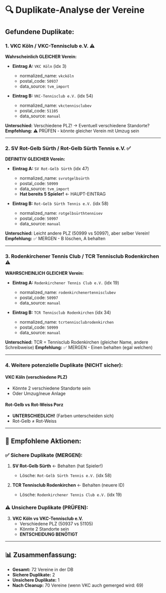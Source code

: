# 🔍 Duplikate-Analyse der Vereine

## Gefundene Duplikate:

### 1. VKC Köln / VKC-Tennisclub e.V. ⚠️
**Wahrscheinlich GLEICHER Verein:**
- **Eintrag A:** `VKC Köln` (idx 3)
  - normalized_name: `vkcköln`
  - postal_code: `50937`
  - data_source: `tvm_import`
  
- **Eintrag B:** `VKC-Tennisclub e.V.` (idx 54)
  - normalized_name: `vkctennisclubev`
  - postal_code: `51105`
  - data_source: `manual`

**Unterschied:** Verschiedene PLZ! → Eventuell verschiedene Standorte?
**Empfehlung:** ⚠️ PRÜFEN - könnte gleicher Verein mit Umzug sein

---

### 2. SV Rot-Gelb Sürth / Rot-Gelb Sürth Tennis e.V. ✅
**DEFINITIV GLEICHER Verein:**
- **Eintrag A:** `SV Rot-Gelb Sürth` (idx 47)
  - normalized_name: `svrotgelbsürth`
  - postal_code: `50999`
  - data_source: `tvm_import`
  - **Hat bereits 5 Spieler!** ← HAUPT-EINTRAG
  
- **Eintrag B:** `Rot-Gelb Sürth Tennis e.V.` (idx 58)
  - normalized_name: `rotgelbsürthtennisev`
  - postal_code: `50997`
  - data_source: `manual`

**Unterschied:** Leicht andere PLZ (50999 vs 50997), aber selber Verein!
**Empfehlung:** ✅ MERGEN - B löschen, A behalten

---

### 3. Rodenkirchener Tennis Club / TCR Tennisclub Rodenkirchen ⚠️
**WAHRSCHEINLICH GLEICHER Verein:**
- **Eintrag A:** `Rodenkirchener Tennis Club e.V.` (idx 19)
  - normalized_name: `rodenkirchenertennisclubev`
  - postal_code: `50997`
  - data_source: `manual`
  
- **Eintrag B:** `TCR Tennisclub Rodenkirchen` (idx 34)
  - normalized_name: `tcrtennisclubrodenkirchen`
  - postal_code: `50999`
  - data_source: `manual`

**Unterschied:** TCR = Tennisclub Rodenkirchen (gleicher Name, andere Schreibweise)
**Empfehlung:** ✅ MERGEN - Einen behalten (egal welchen)

---

### 4. Weitere potenzielle Duplikate (NICHT sicher):

#### VKC Köln (verschiedene PLZ)
- Könnte 2 verschiedene Standorte sein
- Oder Umzug/neue Anlage

#### Rot-Gelb vs Rot-Weiss Porz
- **UNTERSCHIEDLICH!** (Farben unterscheiden sich)
- Rot-Gelb ≠ Rot-Weiss

---

## 🎯 Empfohlene Aktionen:

### ✅ Sichere Duplikate (MERGEN):

1. **SV Rot-Gelb Sürth** ← Behalten (hat Spieler!)
   - Lösche: `Rot-Gelb Sürth Tennis e.V.` (idx 58)

2. **TCR Tennisclub Rodenkirchen** ← Behalten (neuere ID)
   - Lösche: `Rodenkirchener Tennis Club e.V.` (idx 19)

### ⚠️ Unsichere Duplikate (PRÜFEN):

3. **VKC Köln vs VKC-Tennisclub e.V.**
   - Verschiedene PLZ (50937 vs 51105)
   - Könnte 2 Standorte sein
   - **ENTSCHEIDUNG BENÖTIGT**

---

## 📊 Zusammenfassung:

- **Gesamt:** 72 Vereine in der DB
- **Sichere Duplikate:** 2
- **Unsichere Duplikate:** 1
- **Nach Cleanup:** 70 Vereine (wenn VKC auch gemerged wird: 69)

